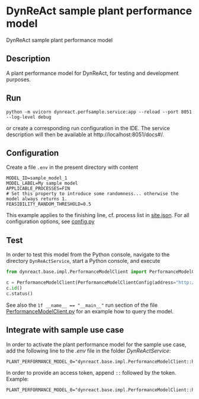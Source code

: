 # DynReAct sample plant performance model

DynReAct sample plant performance model

## Description

A plant performance model for DynReAct, for testing and development purposes.

## Run

```commandline
python -m uvicorn dynreact.perfsample.service:app --reload --port 8051 --log-level debug
```

or create a corresponding run configuration in the IDE. The service description will then be available at http://localhost:8051/docs#/.

## Configuration

Create a file `.env` in the present directory with content

```
MODEL_ID=sample_model_1
MODEL_LABEL=My sample model
APPLICABLE_PROCESSES=FIN
# Set this property to introduce some randomness... otherwise the model always returns 1.
FEASIBILITY_RANDOM_THRESHOLD=0.5
```

This example applies to the finishing line, cf. process list in [site.json](https://github.com/DynReAct/OSS_Platform/blob/main/DynReActService/data/site.json). For all configuration options, see [config.py](https://github.com/DynReAct/OSS_Platform/blob/main/SamplePerformanceModel/dynreact/perfsample/config.py)

## Test

In order to test this model from the Python console, navigate to the directory `DynReActService`, start a Python console, and execute

```python
from dynreact.base.impl.PerformanceModelClient import PerformanceModelClient, PerformanceModelClientConfig

c = PerformanceModelClient(PerformanceModelClientConfig(address="http://localhost:8051"))
c.id()
c.status()
```

See also the `ìf __name__ == "__main__"` run section of the file [PerformanceModelClient.py](../DynReActBase/dynreact/base/impl/PerformanceModelClient.py) for an example how to query the model.

## Integrate with sample use case

In order to activate the plant performance model for the sample use case, add the following line to the *.env* file in the folder *DynReActService*:

```commandline
PLANT_PERFORMANCE_MODEL_0="dynreact.base.impl.PerformanceModelClient::http://localhost:8081"
```

In order to provide an access token, append `::` followed by the token. Example:

```commandline
PLANT_PERFORMANCE_MODEL_0="dynreact.base.impl.PerformanceModelClient::http://localhost:8081::kdnfAe3U§NFI$?'S#fes23A$KFVe24"
``` 
